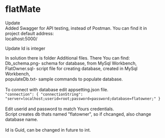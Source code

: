 # flatMate

Update </br>
Added Swagger for API testing, instead of Postman. You can find it in project default address:</br>
localhost:5000/

Update
Id is integer

In solution there is folder Additional files. There You can find:</br>
Db_schema.png- schema for database, from MySql Workbench,</br>
FlatOwner.sql- script file for creating database, created in MySql Workbench,</br>
populateDb.txt- sample commands to populate database.</br>
</br>
To connect with database edit appsetting.json file.</br>
<code>"connection": {
    "connectionString": "server=localhost;userid=root;password=password;database=flatowner;"
  }
</code></br>
Edit userid and password to match Yours credentials. </br>
Script creates db thats named "flatowner", so if chcanged, also change database name.  </br>
</br>
Id is Guid, can be changed in future to int.

